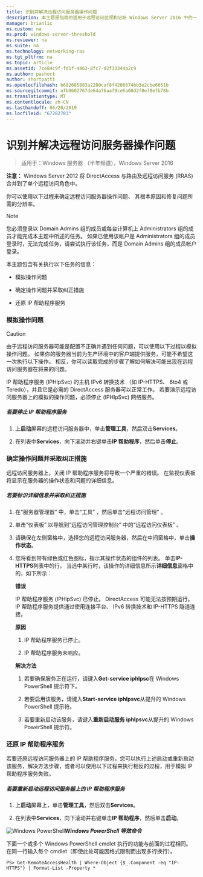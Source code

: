 ```yaml
---
title: 识别并解决远程访问服务器操作问题
description: 本主题是指南的适用于远程访问监视和记帐 Windows Server 2016 中的一部分。
manager: brianlic
ms.custom: na
ms.prod: windows-server-threshold
ms.reviewer: na
ms.suite: na
ms.technology: networking-ras
ms.tgt_pltfrm: na
ms.topic: article
ms.assetid: 7ce84c9f-fd1f-4463-8fc7-d2f33344a2c9
ms.author: pashort
author: shortpatti
ms.openlocfilehash: b682685883a2200caf8f4286674bb3e2cbe6651b
ms.sourcegitcommit: afb0602767de64a76aaf9ce6a60d2f0e78efb78b
ms.translationtype: MT
ms.contentlocale: zh-CN
ms.lasthandoff: 06/20/2019
ms.locfileid: "67282783"
---
```

# <a name="identify-and-resolve-remote-access-server-operations-problems"></a>识别并解决远程访问服务器操作问题

>适用于：Windows 服务器 （半年频道），Windows Server 2016

**注意：** Windows Server 2012 将 DirectAccess 与路由及远程访问服务 (RRAS) 合并到了单个远程访问角色中。  
  
你可以使用以下过程来确定远程访问服务器操作问题、 其根本原因和修复问题所需的分辨率。  
  
> [!NOTE]  
> 您必须登录以 Domain Admins 组的成员或每台计算机上 Administrators 组的成员才能完成本主题中所述的任务。 如果已使用该帐户是 Administrators 组的成员登录时，无法完成任务，请尝试执行该任务，而是 Domain Admins 组的成员帐户登录。  
  
本主题包含有关执行以下任务的信息：  
  
- 模拟操作问题  
  
- 确定操作问题并采取纠正措施  
  
- 还原 IP 帮助程序服务  
  
### <a name="BKMK_Simulate"></a>模拟操作问题  
  
> [!CAUTION]  
> 由于远程访问服务器可能是配置不正确并遇到任何问题，可以使用以下过程以模拟操作问题。 如果你的服务器当前为生产环境中的客户端提供服务，可能不希望这一次执行以下操作。 相反，你可以读取完成的步骤了解如何解决可能出现在远程访问服务器在将来的问题。  
  
IP 帮助程序服务 (IPHlpSvc) 的主机 IPv6 转换技术 （如 IP-HTTPS、 6to4 或 Teredo），并且它是必需的 DirectAccess 服务器可以正常工作。 若要演示远程访问服务器上的模拟的操作问题，必须停止 (IPHlpSvc) 网络服务。  
  
##### <a name="to-stop-the-ip-helper-service"></a>若要停止 IP 帮助程序服务  
  
1.  上**启动**屏幕的远程访问服务器中，单击**管理工具**，然后双击**Services**。  
  
2.  在列表中**Services**，向下滚动并右键单击**IP 帮助程序**，然后单击**停止**。  
  
### <a name="BKMK_Identify"></a>确定操作问题并采取纠正措施  
远程访问服务器上，关闭 IP 帮助程序服务将导致一个严重的错误。 在监视仪表板将显示在服务器的操作状态和问题的详细信息。  
  
##### <a name="to-identify-the-details-and-take-corrective-action"></a>若要标识详细信息并采取纠正措施  
  
1.  在“服务器管理器”  中，单击“工具”  ，然后单击“远程访问管理”  。  
  
2.  单击“仪表板”  以导航到“远程访问管理控制台”  中的“远程访问仪表板”  。  
  
3.  请确保在左侧窗格中，选择您的远程访问服务器，然后在中间窗格中，单击**操作状态**。  
  
4.  您将看到带有绿色或红色图标，指示其操作状态的组件的列表。 单击**IP-HTTPS**列表中的行。 当选中某行时，该操作的详细信息所示**详细信息**窗格中的，如下所示：  
  
    **错误**  
  
    IP 帮助程序服务 (IPHlpSvc) 已停止。 DirectAccess 可能无法按预期运行。 IP 帮助程序服务提供通过使用连接平台、 IPv6 转换技术和 IP-HTTPS 隧道连接。  
  
    **原因**  
  
    1.  IP 帮助程序服务已停止。  
  
    2.  IP 帮助程序服务未响应。  
  
    **解决方法**  
  
    1.  若要确保服务正在运行，请键入**Get-service iphlpsc**在 Windows PowerShell 提示符下。  
  
    2.  若要启用该服务，请键入**Start-service iphlpsvc**从提升的 Windows PowerShell 提示符。  
  
    3.  若要重新启动该服务，请键入**重新启动服务 iphlpsvc**从提升的 Windows PowerShell 提示符。  
  
### <a name="BKMK_Restart"></a>还原 IP 帮助程序服务  
若要还原远程访问服务器上的 IP 帮助程序服务，您可以执行上述启动或重新启动该服务，解决方法步骤，或者可以使用以下过程来执行相反的过程，用于模拟 IP 帮助程序服务失败。  
  
##### <a name="to-restart-the-ip-helper-service-on-the-remote-access-server"></a>若要重新启动远程访问服务器上的 IP 帮助程序服务  
  
1.  上**启动**屏幕上，单击**管理工具**，然后双击**Services**。  
  
2.  在列表中**Services**，向下滚动并右键单击**IP 帮助程序**，然后单击**启动**。  
  
![Windows PowerShell](../../../media/Identify-and-resolve-Remote-Access-server-operations-problems/PowerShellLogoSmall.gif)***<em>Windows PowerShell 等效命令</em>***  
  
下面一个或多个 Windows PowerShell cmdlet 执行的功能与前面的过程相同。 在同一行输入每个 cmdlet（即使此处可能因格式限制而出现多行换行）。  
  
```  
PS> Get-RemoteAccessHealth | Where-Object {$_.Component -eq "IP-HTTPS"} | Format-List -Property *  
```  
  



